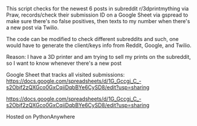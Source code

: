 This script checks for the newest 6 posts in subreddit r/3dprintmything via Praw, records/check their submission ID on a Google Sheet via gspread to make sure there's no false positives, then texts to my number when there's a new post via Twilio.

The code can be modified to check different subreddits and such, one would have to generate the client/keys info from Reddit, Google, and Twilio.

Reason: I have a 3D printer and am trying to sell my prints on the subreddit, so I want to know whenever there's a new post

Google Sheet that tracks all visited submissions: https://docs.google.com/spreadsheets/d/1G_Gccgj_C_-s2Objf2zQXGco0GxCqiiDqbBYe6CySD8/edit?usp=sharing   
  
https://docs.google.com/spreadsheets/d/1G_Gccgj_C_-s2Objf2zQXGco0GxCqiiDqbBYe6CySD8/edit?usp=sharing   
 
Hosted on PythonAnywhere
